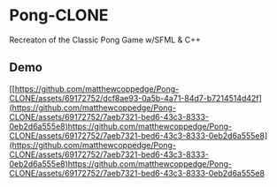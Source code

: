 # Pong-CLONE
Recreaton of the Classic Pong Game w/SFML &amp; C++ 

## Demo
[[https://github.com/matthewcoppedge/Pong-CLONE/assets/69172752/dcf8ae93-0a5b-4a71-84d7-b7214514d42f](https://github.com/matthewcoppedge/Pong-CLONE/assets/69172752/7aeb7321-bed6-43c3-8333-0eb2d6a555e8)https://github.com/matthewcoppedge/Pong-CLONE/assets/69172752/7aeb7321-bed6-43c3-8333-0eb2d6a555e8](https://github.com/matthewcoppedge/Pong-CLONE/assets/69172752/7aeb7321-bed6-43c3-8333-0eb2d6a555e8)https://github.com/matthewcoppedge/Pong-CLONE/assets/69172752/7aeb7321-bed6-43c3-8333-0eb2d6a555e8
